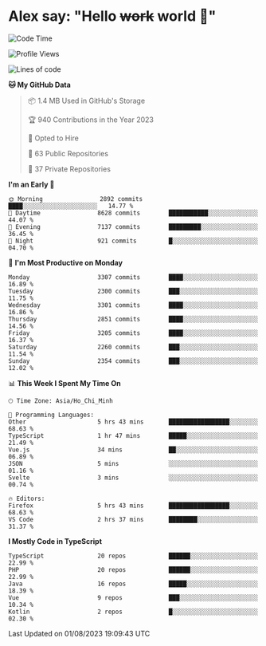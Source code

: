 # Alex say: "Hello ~~work~~ world 🐾"

<!--START_SECTION:waka-->
![Code Time](http://img.shields.io/badge/Code%20Time-847%20hrs%2026%20mins-blue)

![Profile Views](http://img.shields.io/badge/Profile%20Views-0-blue)

![Lines of code](https://img.shields.io/badge/From%20Hello%20World%20I%27ve%20Written-41.0%20million%20lines%20of%20code-blue)

**🐱 My GitHub Data** 

> 📦 1.4 MB Used in GitHub's Storage 
 > 
> 🏆 940 Contributions in the Year 2023
 > 
> 💼 Opted to Hire
 > 
> 📜 63 Public Repositories 
 > 
> 🔑 37 Private Repositories 
 > 
**I'm an Early 🐤** 

```text
🌞 Morning                2892 commits        ████░░░░░░░░░░░░░░░░░░░░░   14.77 % 
🌆 Daytime                8628 commits        ███████████░░░░░░░░░░░░░░   44.07 % 
🌃 Evening                7137 commits        █████████░░░░░░░░░░░░░░░░   36.45 % 
🌙 Night                  921 commits         █░░░░░░░░░░░░░░░░░░░░░░░░   04.70 % 
```
📅 **I'm Most Productive on Monday** 

```text
Monday                   3307 commits        ████░░░░░░░░░░░░░░░░░░░░░   16.89 % 
Tuesday                  2300 commits        ███░░░░░░░░░░░░░░░░░░░░░░   11.75 % 
Wednesday                3301 commits        ████░░░░░░░░░░░░░░░░░░░░░   16.86 % 
Thursday                 2851 commits        ████░░░░░░░░░░░░░░░░░░░░░   14.56 % 
Friday                   3205 commits        ████░░░░░░░░░░░░░░░░░░░░░   16.37 % 
Saturday                 2260 commits        ███░░░░░░░░░░░░░░░░░░░░░░   11.54 % 
Sunday                   2354 commits        ███░░░░░░░░░░░░░░░░░░░░░░   12.02 % 
```


📊 **This Week I Spent My Time On** 

```text
🕑︎ Time Zone: Asia/Ho_Chi_Minh

💬 Programming Languages: 
Other                    5 hrs 43 mins       █████████████████░░░░░░░░   68.63 % 
TypeScript               1 hr 47 mins        █████░░░░░░░░░░░░░░░░░░░░   21.49 % 
Vue.js                   34 mins             ██░░░░░░░░░░░░░░░░░░░░░░░   06.89 % 
JSON                     5 mins              ░░░░░░░░░░░░░░░░░░░░░░░░░   01.16 % 
Svelte                   3 mins              ░░░░░░░░░░░░░░░░░░░░░░░░░   00.74 % 

🔥 Editors: 
Firefox                  5 hrs 43 mins       █████████████████░░░░░░░░   68.63 % 
VS Code                  2 hrs 37 mins       ████████░░░░░░░░░░░░░░░░░   31.37 % 
```

**I Mostly Code in TypeScript** 

```text
TypeScript               20 repos            ██████░░░░░░░░░░░░░░░░░░░   22.99 % 
PHP                      20 repos            ██████░░░░░░░░░░░░░░░░░░░   22.99 % 
Java                     16 repos            █████░░░░░░░░░░░░░░░░░░░░   18.39 % 
Vue                      9 repos             ███░░░░░░░░░░░░░░░░░░░░░░   10.34 % 
Kotlin                   2 repos             █░░░░░░░░░░░░░░░░░░░░░░░░   02.30 % 
```




 Last Updated on 01/08/2023 19:09:43 UTC
<!--END_SECTION:waka-->
